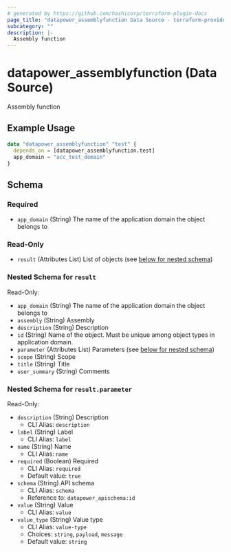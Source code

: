 ```yaml
---
# generated by https://github.com/hashicorp/terraform-plugin-docs
page_title: "datapower_assemblyfunction Data Source - terraform-provider-datapower"
subcategory: ""
description: |-
  Assembly function
---
```


# datapower_assemblyfunction (Data Source)

Assembly function

## Example Usage

```terraform
data "datapower_assemblyfunction" "test" {
  depends_on = [datapower_assemblyfunction.test]
  app_domain = "acc_test_domain"
}
```

<!-- schema generated by tfplugindocs -->
## Schema

### Required

- `app_domain` (String) The name of the application domain the object belongs to

### Read-Only

- `result` (Attributes List) List of objects (see [below for nested schema](#nestedatt--result))

<a id="nestedatt--result"></a>
### Nested Schema for `result`

Read-Only:

- `app_domain` (String) The name of the application domain the object belongs to
- `assembly` (String) Assembly
- `description` (String) Description
- `id` (String) Name of the object. Must be unique among object types in application domain.
- `parameter` (Attributes List) Parameters (see [below for nested schema](#nestedatt--result--parameter))
- `scope` (String) Scope
- `title` (String) Title
- `user_summary` (String) Comments

<a id="nestedatt--result--parameter"></a>
### Nested Schema for `result.parameter`

Read-Only:

- `description` (String) Description
  - CLI Alias: `description`
- `label` (String) Label
  - CLI Alias: `label`
- `name` (String) Name
  - CLI Alias: `name`
- `required` (Boolean) Required
  - CLI Alias: `required`
  - Default value: `true`
- `schema` (String) API schema
  - CLI Alias: `schema`
  - Reference to: `datapower_apischema:id`
- `value` (String) Value
  - CLI Alias: `value`
- `value_type` (String) Value type
  - CLI Alias: `value-type`
  - Choices: `string`, `payload`, `message`
  - Default value: `string`
